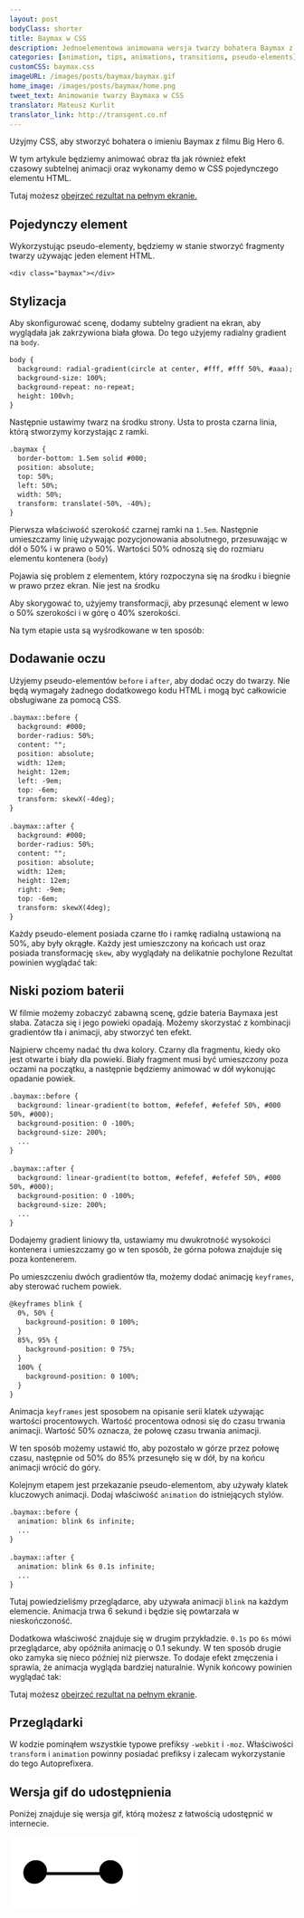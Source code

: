 ```yaml
---
layout: post
bodyClass: shorter
title: Baymax w CSS
description: Jednoelementowa animowana wersja twarzy bohatera Baymax z filmu Big Hero 6.
categories: [animation, tips, animations, transitions, pseudo-elements]
customCSS: baymax.css
imageURL: /images/posts/baymax/baymax.gif
home_image: /images/posts/baymax/home.png
tweet_text: Animowanie twarzy Baymaxa w CSS
translator: Mateusz Kurlit
translator_link: http://transgent.co.nf
---
```


Użyjmy CSS, aby stworzyć bohatera o imieniu Baymax z filmu Big Hero 6.

W tym artykule będziemy animować obraz tła jak r&oacute;wnież efekt czasowy&nbsp;subtelnej animacji oraz wykonamy demo w CSS&nbsp;pojedynczego elementu HTML.

<section class="demo-container baymax-container"><a href="http://codepen.io/donovanh/full/ZYaMjw/" class="baymax"></a></section>

Tutaj możesz [obejrzeć rezultat na pełnym ekranie.](http://codepen.io/donovanh/full/ZYaMjw/)

## Pojedynczy element

Wykorzystując pseudo-elementy, będziemy w stanie stworzyć fragmenty twarzy używając jeden element HTML.

    <div class="baymax"></div>

## Stylizacja

Aby skonfigurować scenę, dodamy subtelny gradient na ekran, aby wyglądała jak zakrzywiona biała głowa. Do tego użyjemy radialny gradient na `body`.

    body {
      background: radial-gradient(circle at center, #fff, #fff 50%, #aaa);
      background-size: 100%;
      background-repeat: no-repeat;
      height: 100vh;
    }

Następnie ustawimy twarz na środku strony. Usta to prosta czarna linia, kt&oacute;rą stworzymy korzystając z ramki.

    .baymax {
      border-bottom: 1.5em solid #000;
      position: absolute;
      top: 50%;
      left: 50%;
      width: 50%;
      transform: translate(-50%, -40%);
    }

Pierwsza właściwość szerokość czarnej ramki na `1.5em`. Następnie umieszczamy linię używając pozycjonowania absolutnego, przesuwając w d&oacute;ł o 50% i w prawo o 50%. Wartości 50% odnoszą się do rozmiaru elementu kontenera (`body`)

Pojawia się problem z elementem, kt&oacute;ry rozpoczyna się na środku i biegnie w prawo przez ekran. Nie jest na środku

Aby skorygować to, użyjemy transformacji, aby przesunąć element w lewo o 50% szerokości i w g&oacute;rę o 40% szerokości.

Na tym etapie usta są wyśrodkowane w ten spos&oacute;b:

<section class="demo-container baymax-container"><span class="baymax no-pseudo-elements"></span></section>

## Dodawanie oczu

Użyjemy pseudo-element&oacute;w `before` i `after`, aby dodać oczy do twarzy. Nie będą wymagały żadnego dodatkowego kodu HTML i mogą być całkowicie obsługiwane za pomocą CSS.

    .baymax::before {
      background: #000;
      border-radius: 50%;
      content: "";
      position: absolute;
      width: 12em;
      height: 12em;
      left: -9em;
      top: -6em;
      transform: skewX(-4deg);
    }

    .baymax::after {
      background: #000;
      border-radius: 50%;
      content: "";
      position: absolute;
      width: 12em;
      height: 12em;
      right: -9em;
      top: -6em;
      transform: skewX(4deg);
    }

Każdy pseudo-element posiada czarne tło i ramkę radialną ustawioną na 50%, aby były okrągłe. Każdy jest umieszczony na końcach ust oraz posiada transformację `skew`, aby wyglądały na delikatnie pochylone Rezultat powinien wyglądać tak:

<section class="demo-container baymax-container"><span class="baymax no-animation"></span></section>

## Niski poziom baterii

W filmie możemy zobaczyć zabawną scenę, gdzie bateria Baymaxa jest słaba. Zatacza się i jego powieki opadają. Możemy skorzystać z kombinacji gradient&oacute;w tła i animacji, aby stworzyć ten efekt.

Najpierw chcemy nadać tłu dwa kolory. Czarny dla fragmentu, kiedy oko jest otwarte i biały dla powieki. Biały fragment musi być umieszczony poza oczami na początku, a następnie będziemy animować w d&oacute;ł wykonując opadanie powiek.

    .baymax::before {
      background: linear-gradient(to bottom, #efefef, #efefef 50%, #000 50%, #000);
      background-position: 0 -100%;
      background-size: 200%;
      ...
    }

    .baymax::after {
      background: linear-gradient(to bottom, #efefef, #efefef 50%, #000 50%, #000);
      background-position: 0 -100%;
      background-size: 200%;
      ...
    }

Dodajemy gradient liniowy tła, ustawiamy mu dwukrotność wysokości kontenera i umieszczamy go w ten spos&oacute;b, że g&oacute;rna połowa znajduje się poza kontenerem.

Po umieszczeniu dw&oacute;ch gradient&oacute;w tła, możemy dodać animację `keyframes`, aby sterować ruchem powiek.

    @keyframes blink {
      0%, 50% {
        background-position: 0 100%;
      }
      85%, 95% {
        background-position: 0 75%;
      }
      100% {
        background-position: 0 100%;
      }
    }

Animacja `keyframes` jest sposobem na opisanie serii klatek używając wartości procentowych. Wartość procentowa odnosi się do czasu trwania animacji. Wartość 50% oznacza, że połowę czasu trwania animacji.

W ten spos&oacute;b możemy ustawić tło, aby pozostało w g&oacute;rze przez połowę czasu, następnie od 50% do 85% przesunęło się w d&oacute;ł, by na końcu animacji wr&oacute;cić do g&oacute;ry.

Kolejnym etapem jest przekazanie pseudo-elementom, aby używały klatek kluczowych animacji. Dodaj właściwość `animation` do istniejących styl&oacute;w.

    .baymax::before {
      animation: blink 6s infinite;
      ...
    }

    .baymax::after {
      animation: blink 6s 0.1s infinite;
      ...
    }

Tutaj powiedzieliśmy przeglądarce, aby używała animacji `blink` na każdym elemencie. Animacja trwa 6 sekund i będzie się powtarzała w nieskończoność.

Dodatkowa właściwość znajduje się w drugim przykładzie. `0.1s` po `6s` m&oacute;wi przeglądarce, aby op&oacute;źniła animację o 0.1 sekundy. W ten spos&oacute;b drugie oko zamyka się nieco p&oacute;źniej niż pierwsze. To dodaje efekt zmęczenia i sprawia, że animacja wygląda bardziej naturalnie. Wynik końcowy powinien wyglądać tak:

<section class="demo-container baymax-container"><a href="http://codepen.io/donovanh/full/ZYaMjw/" class="baymax"></a></section>

Tutaj możesz&nbsp;[obejrzeć rezultat na pełnym ekranie](http://codepen.io/donovanh/full/ZYaMjw/).

## Przeglądarki

W kodzie pominąłem wszystkie typowe prefiksy `-webkit` i `-moz`. Właściwości `transform` i `animation` powinny posiadać prefiksy i zalecam wykorzystanie do tego Autoprefixera.

## Wersja gif do udostępnienia

Poniżej znajduje się wersja gif, kt&oacute;rą możesz z łatwością udostępnić w internecie.

[<img src="/images/posts/baymax/baymax.gif" style="max-width:225px" />](/images/posts/baymax/baymax.gif)
